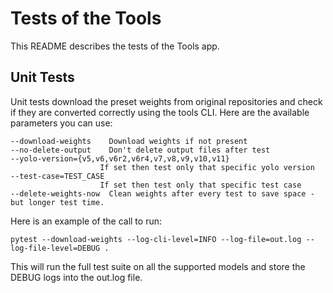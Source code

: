 # Tests of the Tools

This README describes the tests of the Tools app.

## Unit Tests

Unit tests download the preset weights from original repositories and check if they are converted correctly using the tools CLI. Here are the available parameters you can use:
```
--download-weights    Download weights if not present
--no-delete-output    Don't delete output files after test
--yolo-version={v5,v6,v6r2,v6r4,v7,v8,v9,v10,v11}
                    If set then test only that specific yolo version
--test-case=TEST_CASE
                    If set then test only that specific test case
--delete-weights-now  Clean weights after every test to save space - but longer test time.
```

Here is an example of the call to run:
```
pytest --download-weights --log-cli-level=INFO --log-file=out.log --log-file-level=DEBUG .
```
This will run the full test suite on all the supported models and store the DEBUG logs into the out.log file.
